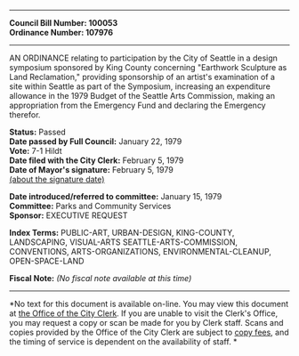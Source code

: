 * * * * *  
  
**Council Bill Number: [](#h0)[](#h2)100053**   
**Ordinance Number: 107976**  
  
* * * * *  
  
AN ORDINANCE relating to participation by the City of Seattle in a design symposium sponsored by King County concerning "Earthwork Sculpture as Land Reclamation," providing sponsorship of an artist's examination of a site within Seattle as part of the Symposium, increasing an expenditure allowance in the 1979 Budget of the Seattle Arts Commission, making an appropriation from the Emergency Fund and declaring the Emergency therefor.  
  
**Status:** Passed   
**Date passed by Full Council:** January 22, 1979   
**Vote:** 7-1 Hildt   
**Date filed with the City Clerk:** February 5, 1979   
**Date of Mayor's signature:** February 5, 1979   
[(about the signature date)](/~public/approvaldate.htm)   
  
  
**Date introduced/referred to committee:** January 15, 1979   
**Committee:** Parks and Community Services   
**Sponsor:** EXECUTIVE REQUEST   
  
**Index Terms:** PUBLIC-ART, URBAN-DESIGN, KING-COUNTY, LANDSCAPING, VISUAL-ARTS SEATTLE-ARTS-COMMISSION, CONVENTIONS, ARTS-ORGANIZATIONS, ENVIRONMENTAL-CLEANUP, OPEN-SPACE-LAND  
  
**Fiscal Note:** *(No fiscal note available at this time)*  
  
* * * * *  
  
*No text for this document is available on-line. You may view this document at [the Office of the City Clerk](http://www.seattle.gov/leg/clerk/contactUs.htm). If you are unable to visit the Clerk's Office, you may request a copy or scan be made for you by Clerk staff. Scans and copies provided by the Office of the City Clerk are subject to [copy fees](http://clerk.seattle.gov/~public/clerkfees.htm), and the timing of service is dependent on the availability of staff. *  
  
  
